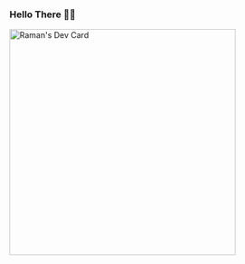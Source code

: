 ### Hello There 👋😂
<a href="https://app.daily.dev/alexesramon"><img src="https://api.daily.dev/devcards/b25bdde6b0484bafb5994ce0471d5c7f.png?r=2q4" width="400" alt="Raman's Dev Card"/></a>

<!--
**Ramanakablah/Ramanakablah** is a ✨ _special_ ✨ repository because its `README.md` (this file) appears on your GitHub profile.

Here are some ideas to get you started:

- 🔭 I’m currently working on ...
- 🌱 I’m currently learning ...
- 👯 I’m looking to collaborate on ...
- 🤔 I’m looking for help with ...
- 💬 Ask me about ...
- 📫 How to reach me: ...
- 😄 Pronouns: ...
- ⚡ Fun fact: ...
-->
